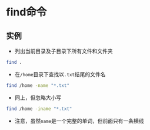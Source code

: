 # find命令
## 实例

* 列出当前目录及子目录下所有文件和文件夹
```bash
find .
```
* 在``/home``目录下查找以``.txt``结尾的文件名
```bash
find /home -name "*.txt"
```
* 同上，但忽略大小写
```bash
find /home -iname "*.txt"
```
* 注意，虽然``name``是一个完整的单词，但前面只有一条横线
